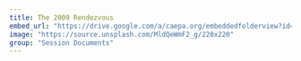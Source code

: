 ```yaml
---
title: The 2009 Rendezvous
embed_url: "https://drive.google.com/a/caepa.org/embeddedfolderview?id=1fu80UGbJiGgP2PH8iBWTILOqIC47TQ66#grid"
image: "https://source.unsplash.com/MldQeWmF2_g/220x220"
group: "Session Documents"
---
```

